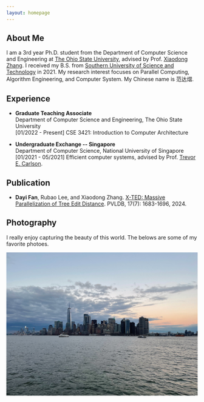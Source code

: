 ```yaml
---
layout: homepage
---
```


<!-- 
TODO:
  1. Add a navbar
  2. Add blogs
  3. Link blags
 -->

## About Me

I am a 3rd year Ph.D. student from the Department of Computer Science and Engineering at [The Ohio State University](https://www.osu.edu), advised by Prof. [Xiaodong Zhang](https://cse.osu.edu/people/zhang.574). I received my B.S. from [Southern University of Science and Technology](http://www.sustech.edu.cn/en) in 2021. My research interest focuses on Parallel Computing, Algorithm Engineering, and Computer System. My Chinese name is 范达熠.

## Experience

- **Graduate Teaching Associate**
  <br>
  Department of Computer Science and Engineering, The Ohio State University
  <br>
  [01/2022 - Present] CSE 3421: Introduction to Computer Architecture


- **Undergraduate Exchange -- Singapore**
  <br>
  Department of Computer Science, National University of Singapore
  <br>
  [01/2021 - 05/2021] Efficient computer systems, advised by Prof. [Trevor E. Carlson](https://www.comp.nus.edu.sg/~tcarlson/).


<!--
- **Undergraduate Research Assistant -- Hong Kong**
  <br>
  Department of Computer Science, The University of Hong Kong
  <br>
  [07/2019 - 08/2019] Image recognition for auto-driving, advised by Prof. Jia Pan.
-->
  

## Publication
- **Dayi Fan**, Rubao Lee, and Xiaodong Zhang. [X-TED: Massive Parallelization of Tree Edit Distance](https://www.vldb.org/pvldb/vol17/p1683-fan.pdf). PVLDB, 17(7): 1683-1696, 2024.

## Photography

I really enjoy capturing the beauty of this world. The belows are some of my favorite photoes.

![CFMO 2018 Concert](/assets/img/NY.JPG)

<!-- <div class='globeContainer'>
  <script type="text/javascript" id="clstr_globe" src="//clustrmaps.com/globe.js?d=3xW1OFo-Ovl9vGJVBazgnc3fWzVdl0jqLTIW8_X9Zzc"></script>
</div> -->
